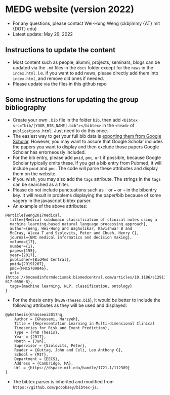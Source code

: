 # MEDG website (version 2022)

* For any questions, please contact Wei-Hung Weng (ckbjimmy {AT} mit {DOT} edu)
* Latest update: May 29, 2022

## Instructions to update the content

* Most content such as people, alumni, projects, seminars, blogs can be updated via the `.md` files in the `docs` folder except for the `news` in the `index.html`. i.e. if you want to add news, please directly add them into `index.html`, and remove old ones if needed.
* Please update via the files in this github repo

## Some instructions for updating the group bibliography

* Create your own `.bib` file in the folder `bib`, then add `<bibtex src="bib/[YOUR_BIB_NAME].bib"></bibtex>` in the `<head>` of `publications.html`. Just need to do this once.
* The easiest way to get your full bib data is [exporting them from Google Scholar](https://www.ndsu.edu/fileadmin/digitalmeasures/DM_Training_Materials/BibTex_Exports_from_Google_Scholar.pdf). However, you may want to assure that Google Scholar includes the papers you want to display and then exclude those papers Google Scholar has errorneously included. 
* For the bib entry, please add `pmid`, `pmc`, `url` if possible, because Google Scholar typically omits these. If you get a bib entry from Pubmed, it will include `pmid` and `pmc`. The code will parse these attributes and display them on the website.
* If you wish, you may also add the `tags` attribute. The strings in the `tags` can be searched as a filter. 
* Please do not include punctuations such as `:` or `=` or `+`  in the bibentry key. It will result in problems displaying the paper/bib because of some vagery in the javascript bibtex parser. 
* An example of the above attributes:

```
@article{weng2017medical,
  title={Medical subdomain classification of clinical notes using a
  machine learning-based natural language processing approach},
  author={Weng, Wei-Hung and Wagholikar, Kavishwar B and
  McCray, Alexa T and Szolovits, Peter and Chueh, Henry C},
  journal={BMC medical informatics and decision making},
  volume={17},
  number={1},
  pages={155},
  year={2017},
  publisher={BioMed Central},
  pmid={29191207},
  pmc={PMC5709846},
  url={https://bmcmedinformdecismak.biomedcentral.com/articles/10.1186/s12911-017-0556-8},
  tags={machine learning, NLP, classification, ontology}
}
```

* For the thesis entry (`MEDG-theses.bib`), it would be better to include the following attributes as they will be used and displayed:

```
@phdthesis{Ghassemi2017hq,
	Author = {Ghassemi, Marzyeh}, 
	Title = {Representation Learning in Multi-dimensional Clinical
	Timeseries for Risk and Event Prediction},
	Type = {PhD Thesis},
	Year = {2017},
	Month = {Jun}, 
	Supervisor = {Szolovits, Peter},
	Reader = {Guttag, John and Celi, Leo Anthony G},
	School = {MIT}, 
	Department = {EECS}, 
	Address = {Cambridge, MA},
	Url = {https://dspace.mit.edu/handle/1721.1/112389}
}
```

* The bibtex parser is inherited and modified from `https://github.com/pcooksey/bibtex-js`.
